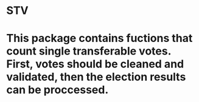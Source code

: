 # STV
#
# This package contains fuctions that count single transferable votes. First, votes should be cleaned and validated, then the election results can be proccessed.
